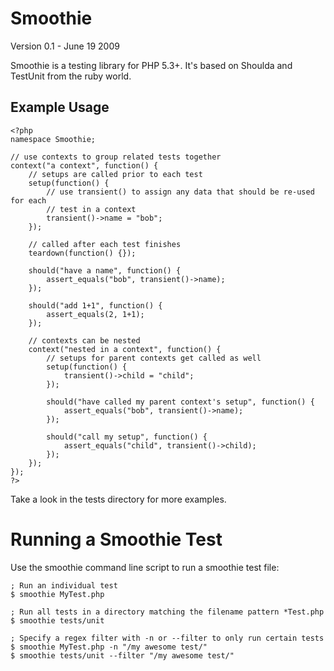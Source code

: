 # Smoothie #

Version 0.1 - June 19 2009

Smoothie is a testing library for PHP 5.3+. It's based on Shoulda and TestUnit from the ruby world.

## Example Usage ##

	<?php
	namespace Smoothie;
	
	// use contexts to group related tests together
	context("a context", function() {
		// setups are called prior to each test
		setup(function() {
			// use transient() to assign any data that should be re-used for each
			// test in a context
			transient()->name = "bob";
		});
	
		// called after each test finishes
		teardown(function() {});
	
		should("have a name", function() {
			assert_equals("bob", transient()->name);
		});
	
		should("add 1+1", function() {
			assert_equals(2, 1+1);
		});
	
		// contexts can be nested
		context("nested in a context", function() {
			// setups for parent contexts get called as well
			setup(function() {
				transient()->child = "child";
			});
	
			should("have called my parent context's setup", function() {
				assert_equals("bob", transient()->name);
			});
	
			should("call my setup", function() {
				assert_equals("child", transient()->child);
			});
		});
	});
	?>

Take a look in the tests directory for more examples.

# Running a Smoothie Test #

Use the smoothie command line script to run a smoothie test file:

	; Run an individual test
	$ smoothie MyTest.php
	
	; Run all tests in a directory matching the filename pattern *Test.php
	$ smoothie tests/unit
	
	; Specify a regex filter with -n or --filter to only run certain tests
	$ smoothie MyTest.php -n "/my awesome test/"
	$ smoothie tests/unit --filter "/my awesome test/"
 